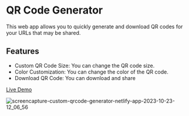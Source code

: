 # QR Code Generator

This web app allows you to quickly generate and download QR codes for your URLs that may be shared.

## Features
- Custom QR Code Size: You can change the QR code size.
- Color Customization: You can change the color of the QR code.
- Download QR Code: You can download and share

[Live Demo](https://custom-qrcode-generator.netlify.app/)

![screencapture-custom-qrcode-generator-netlify-app-2023-10-23-12_06_56](https://github.com/Lalitkumar4/qrcode-generator/assets/64465383/5c281ee6-f361-4d17-96c6-7960577d3492)
